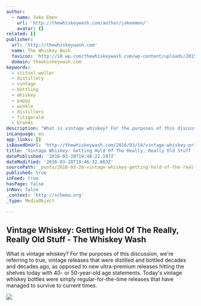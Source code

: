 ```yaml
---
author:
  - name: Jake Emen
    url: 'http://thewhiskeywash.com/author/jakeemen/'
    avatar: {}
related: []
publisher:
  url: 'http://thewhiskeywash.com'
  name: The Whiskey Wash
  favicon: 'http://i0.wp.com/thewhiskeywash.com/wp-content/uploads/2015/05/tww-logo-final_logo-only_color-5543ba00v1_site_icon.png?fit=192%2C192'
  domain: thewhiskeywash.com
keywords:
  - stitzel-weller
  - distillery
  - vintage
  - bottling
  - whiskey
  - pappy
  - winkle
  - distillers
  - fitzgerald
  - brands
description: "What is vintage whiskey? For the purposes of this discussion, we're referring to true, vintage releases that were distilled and bottled decades and decades ago, as opposed to new ultra-premium releases hitting the shelves today with 40- or 50-year-old age statements. Today's vintage whiskey bottles were simply regular-for-the-time releases that have managed to survive to current times."
inLanguage: en
app_links: []
isBasedOnUrl: 'http://thewhiskeywash.com/2016/03/14/vintage-whiskey-primer-need-know-vintage-whiskey/'
title: 'Vintage Whiskey: Getting Hold Of The Really, Really Old Stuff - The Whiskey Wash'
datePublished: '2016-03-28T19:48:22.197Z'
dateModified: '2016-03-28T19:46:32.863Z'
sourcePath: _posts/2016-03-28-vintage-whiskey-getting-hold-of-the-really-really-old-stuf.md
published: true
inFeed: true
hasPage: false
inNav: false
_context: 'http://schema.org'
_type: MediaObject

---
```

<article style=""><h1>Vintage Whiskey: Getting Hold Of The Really, Really Old Stuff - The Whiskey Wash</h1><p>What is vintage whiskey? For the purposes of this discussion, we're referring to true, vintage releases that were distilled and bottled decades and decades ago, as opposed to new ultra-premium releases hitting the shelves today with 40- or 50-year-old age statements. Today's vintage whiskey bottles were simply regular-for-the-time releases that have managed to survive to current times.</p><img src="http://thewhiskeywash.com/wp-content/uploads/2016/02/vintage-whiskey.jpg" /></article>